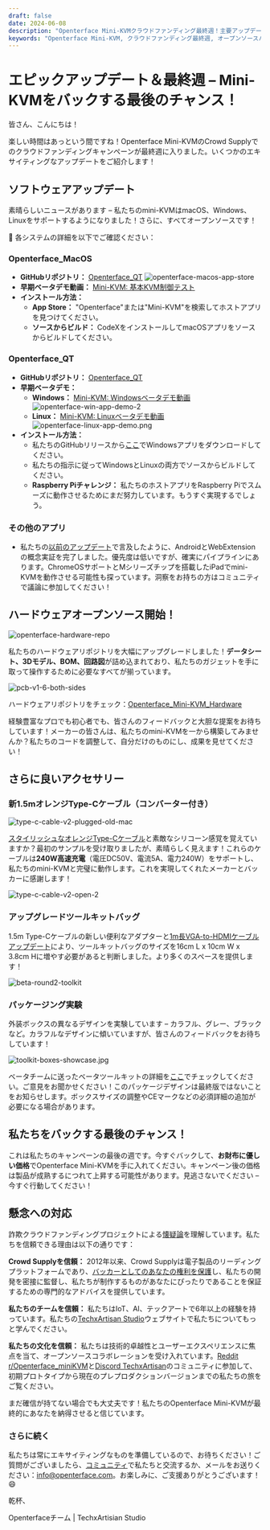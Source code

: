 ```yaml
---
draft: false
date: 2024-06-08
description: "Openterface Mini-KVMクラウドファンディング最終週！主要アップデートにはクロスプラットフォームサポート（macOS、Windows、Linux）、オープンソースハードウェアリリース、アップグレードされたアクセサリー（カスタムType-Cケーブル）、強化されたツールキットパッケージングが含まれます。特別価格でバックする最後のチャンス！"
keywords: "Openterface Mini-KVM, クラウドファンディング最終週, オープンソースハードウェア, MacOSアプリ, Windowsアプリ, Linuxサポート, Type-Cケーブルアップグレード, ハードウェア回路図, ツールキットアクセサリー, クロスプラットフォーム互換性, mini-KVMソフトウェア, テックガジェット, Crowd Supplyキャンペーン, ハードウェア開発"
---
```


# エピックアップデート＆最終週 – Mini-KVMをバックする最後のチャンス！

皆さん、こんにちは！

楽しい時間はあっという間ですね！Openterface Mini-KVMのCrowd Supplyでのクラウドファンディングキャンペーンが最終週に入りました。いくつかのエキサイティングなアップデートをご紹介します！

## ソフトウェアアップデート

素晴らしいニュースがあります – 私たちのmini-KVMはmacOS、Windows、Linuxをサポートするようになりました！さらに、すべてオープンソースです！

🎉 各システムの詳細を以下でご確認ください：

### Openterface_MacOS

  - **GitHubリポジトリ：** [Openterface_QT](https://github.com/TechxArtisanStudio/Openterface_QT)
  ![openterface-macos-app-store](https://www.crowdsupply.com/img/50cb/9cdf2fb2-d3e9-411c-a90e-9fb2e1ac50cb/openterface-macos-app-store-1_png_gallery-lg.jpg)
  - **早期ベータデモ動画：** [Mini-KVM: 基本KVM制御テスト](https://www.youtube.com/watch?v=m7OpUem0zqY)
  - **インストール方法：**
    - **App Store：** "Openterface"または"Mini-KVM"を検索してホストアプリを見つけてください。
    - **ソースからビルド：** CodeXをインストールしてmacOSアプリをソースからビルドしてください。

### Openterface_QT

  - **GitHubリポジトリ：** [Openterface_QT](https://github.com/TechxArtisanStudio/Openterface_QT)
  - **早期ベータデモ：**
    - **Windows：** [Mini-KVM: Windowsベータデモ動画](https://www.youtube.com/watch?v=ERzpGtRvP2o&t=23s)
    ![openterface-win-app-demo-2](https://www.crowdsupply.com/img/d146/26c5df78-f942-4743-ad32-97659a89d146/openterface-win-app-demo-2-1_jpg_gallery-lg.jpg)
    - **Linux：** [Mini-KVM: Linuxベータデモ動画](https://www.youtube.com/watch?v=_ScpI6TC0Pk)
    ![openterface-linux-app-demo.png](https://www.crowdsupply.com/img/61a9/58109b24-3d4e-4058-8377-9860631661a9/openterface-linux-app-demo_png_md-xl.jpg)
  - **インストール方法：**
    - 私たちのGitHubリリースから[ここ](https://github.com/TechxArtisanStudio/Openterface_QT/releases/tag/v0.0.1)でWindowsアプリをダウンロードしてください。
    - 私たちの指示に従ってWindowsとLinuxの両方でソースからビルドしてください。
    - **Raspberry Piチャレンジ：** 私たちのホストアプリをRaspberry Piでスムーズに動作させるためにまだ努力しています。もうすぐ実現するでしょう。

### その他のアプリ

  - 私たちの[以前のアップデート](/blog/from-development-to-your-hands--behind-the-scenes-/#openterface_android-and-openterface_webextension)で言及したように、AndroidとWebExtensionの概念実証を完了しました。優先度は低いですが、確実にパイプラインにあります。ChromeOSサポートとMシリーズチップを搭載したiPadでmini-KVMを動作させる可能性も探っています。洞察をお持ちの方はコミュニティで議論に参加してください！

## ハードウェアオープンソース開始！

![openterface-hardware-repo](https://www.crowdsupply.com/img/e221/34b41a81-4f7e-48dc-a8e6-b133473be221/openterface-hardware-repo_png_md-xl.jpg)

私たちのハードウェアリポジトリを大幅にアップグレードしました！**データシート、3Dモデル、BOM、回路図**が詰め込まれており、私たちのガジェットを手に取って操作するために必要なすべてが揃っています。

![pcb-v1-6-both-sides](https://www.crowdsupply.com/img/8090/691c6e65-aeb4-426b-8108-61313a228090/pcb-v1-6-both-sides_jpg_md-xl.jpg)

ハードウェアリポジトリをチェック：[Openterface_Mini-KVM_Hardware](https://github.com/TechxArtisanStudio/Openterface_Mini-KVM_Hardware)

経験豊富なプロでも初心者でも、皆さんのフィードバックと大胆な提案をお待ちしています！メーカーの皆さんは、私たちのmini-KVMを一から構築してみませんか？私たちのコードを調整して、自分だけのものにし、成果を見せてください！

## さらに良いアクセサリー

### 新1.5mオレンジType-Cケーブル（コンバーター付き）

![type-c-cable-v2-plugged-old-mac](https://www.crowdsupply.com/img/9871/2f6f967e-b9ea-4b48-b5dd-da135fb29871/type-c-cable-v2-plugged-old-mac_jpg_md-xl.jpg)

[スタイリッシュなオレンジType-Cケーブル](/blog/from-development-to-your-hands--behind-the-scenes-/#upgrading-toolkit-accessories)と素敵なシリコーン感覚を覚えていますか？最初のサンプルを受け取りましたが、素晴らしく見えます！これらのケーブルは**240W高速充電**（電圧DC50V、電流5A、電力240W）をサポートし、私たちのmini-KVMと完璧に動作します。これを実現してくれたメーカーとバッカーに感謝します！

![type-c-cable-v2-open-2](https://www.crowdsupply.com/img/71b2/b37b66e3-7f2e-4c5e-bb45-8944ee2971b2/type-c-cable-v2-open-2_jpg_gallery-lg.jpg)


### アップグレードツールキットバッグ

1.5m Type-Cケーブルの新しい便利なアダプターと[1m長VGA-to-HDMIケーブルアップデート](/blog/-upgrade-on-vga-to-hdmi-cable-as-a-free-bonus-/)により、ツールキットバッグのサイズを16cm L x 10cm W x 3.8cm Hに増やす必要があると判断しました。より多くのスペースを提供します！

![beta-round2-toolkit](https://www.crowdsupply.com/img/0f20/4aed395b-dbef-4670-b340-403ee8e30f20/beta-round2-toolkit_jpg_md-xl.jpg)

### パッケージング実験

外装ボックスの異なるデザインを実験しています – カラフル、グレー、ブラックなど。カラフルなデザインに傾いていますが、皆さんのフィードバックをお待ちしています！

![toolkit-boxes-showcase.jpg](https://www.crowdsupply.com/img/b54b/a041e188-b6ea-4f49-a550-46bc9565b54b/toolkit-boxes-showcase_jpg_gallery-lg.jpg)

ベータチームに送ったベータツールキットの詳細を[ここ](https://www.reddit.com/r/Openterface_miniKVM/comments/1d40atr/tactical_reinforcements_round_2_are_on_their_way/)でチェックしてください。ご意見をお聞かせください！このパッケージデザインは最終版ではないことをお知らせします。ボックスサイズの調整やCEマークなどの必須詳細の追加が必要になる場合があります。

## 私たちをバックする最後のチャンス！

これは私たちのキャンペーンの最後の週です。今すぐバックして、**お財布に優しい価格**でOpenterface Mini-KVMを手に入れてください。キャンペーン後の価格は製品が成熟するにつれて上昇する可能性があります。見逃さないでください – 今すぐ行動してください！

## 懸念への対応

詐欺クラウドファンディングプロジェクトによる[懐疑論](/blog/from-development-to-your-hands--behind-the-scenes-/#addressing-concerns)を理解しています。私たちを信頼できる理由は以下の通りです：

**Crowd Supplyを信頼：** 2012年以来、Crowd Supplyは電子製品のリーディングプラットフォームであり、[バッカーとしてのあなたの権利を保護](https://www.crowdsupply.com/guide/backer-protection)し、私たちの開発を密接に監督し、私たちが制作するものがあなたにぴったりであることを保証するための専門的なアドバイスを提供しています。

**私たちのチームを信頼：** 私たちはIoT、AI、テックアートで6年以上の経験を持っています。私たちの[TechxArtisan Studio](https://techxartisan.com/en/)ウェブサイトで私たちについてもっと学んでください。

**私たちの文化を信頼：** 私たちは技術的卓越性とユーザーエクスペリエンスに焦点を当て、オープンソースコラボレーションを受け入れています。[Reddit r/Openterface_miniKVM](/reddit)と[Discord TechxArtisan](/discord)のコミュニティに参加して、初期プロトタイプから現在のプレプロダクションバージョンまでの私たちの旅をご覧ください。

まだ確信が持てない場合でも大丈夫です！私たちのOpenterface Mini-KVMが最終的にあなたを納得させると信じています。

### さらに続く

私たちは常にエキサイティングなものを準備しているので、お待ちください！ご質問がございましたら、[コミュニティ](/community/)で私たちと交流するか、メールをお送りください：info@openterface.com。お楽しみに、ご支援ありがとうございます！😄

乾杯、

Openterfaceチーム | TechxArtisian Studio
